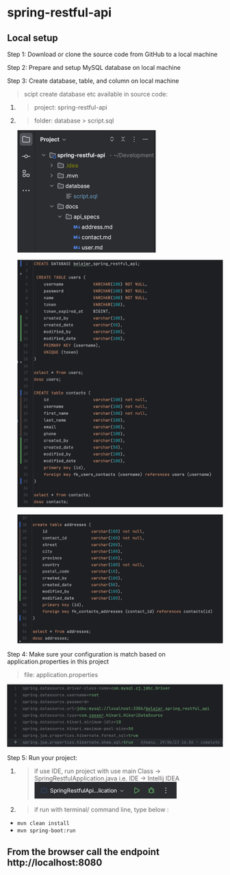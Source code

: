 # spring-restful-api

## Local setup

Step 1: Download or clone the source code from GitHub to a local machine

Step 2: Prepare and setup MySQL database on local machine

Step 3: Create database, table, and column on local machine
> scipt create database etc available in source code:
1. > project: spring-restful-api 
2. > folder: database > script.sql

    ![img_1.png](img_1.png)

    ![img_2.png](img_2.png)

    ![img_3.png](img_3.png)

Step 4: Make sure your configuration is match based on application.properties in this project
> file: application.properties

![img_4.png](img_4.png)

Step 5: Run your project:
1. > if use IDE, run project with use main Class -> SpringRestfulApplication.java
i.e. IDE -> Intellij IDEA
![img_5.png](img_5.png)

2. > if run with terminal/ command line, type below :
- ```mvn clean install```
- ```mvn spring-boot:run```

## From the browser call the endpoint http://localhost:8080
